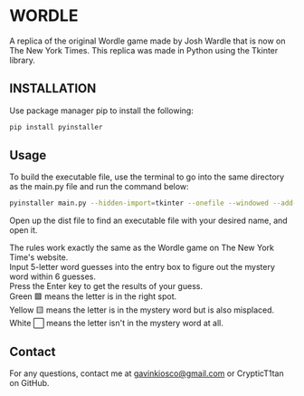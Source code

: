 # WORDLE
A replica of the original Wordle game made by Josh Wardle that is now on The New York Times. 
This replica was made in Python using the Tkinter library.

## INSTALLATION
Use package manager pip to install the following:

```bash
pip install pyinstaller
```

## Usage

To build the executable file, use the terminal to go into the same directory as the main.py file and run the command below:

```bash
pyinstaller main.py --hidden-import=tkinter --onefile --windowed --add-data "../assets:assets" --icon=../assets/wordle.icns --name "<Desired Name of Executable>"
```

Open up the dist file to find an executable file with your desired name, and open it.

The rules work exactly the same as the Wordle game on The New York Time's website.  
Input 5-letter word guesses into the entry box to figure out the mystery word within 6 guesses.  
Press the Enter key to get the results of your guess.  
Green 🟩 means the letter is in the right spot.  
Yellow 🟨 means the letter is in the mystery word but is also misplaced.  
White ⬜ means the letter isn't in the mystery word at all.  

## Contact
For any questions, contact me at gavinkiosco@gmail.com or CrypticT1tan on GitHub.
